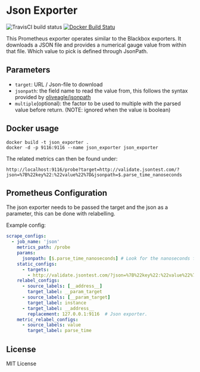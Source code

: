 # Json Exporter
![TravisCI build status](https://travis-ci.org/tolleiv/json-exporter.svg?branch=master)
[![Docker Build Statu](https://img.shields.io/docker/build/tolleiv/json-exporter.svg)](https://hub.docker.com/r/tolleiv/json-exporter/)

This Prometheus exporter operates similar to the Blackbox exporters. It downloads a JSON file and provides a numerical gauge value from within that file.
Which value to pick is defined through JsonPath.

## Parameters

 - `target`: URL / Json-file to download
 - `jsonpath`: the field name to read the value from, this follows the syntax provided by [oliveagle/jsonpath](https://github.com/oliveagle/jsonpath)
 - `multiple`(optional): the factor to be used to multiple with the parsed value before return. (NOTE: ignored when the value is boolean)

## Docker usage

    docker build -t json_exporter .
    docker -d -p 9116:9116 --name json_exporter json_exporter
   
The related metrics can then be found under:
   
    http://localhost:9116/probe?target=http://validate.jsontest.com/?json=%7B%22key%22:%22value%22%7D&jsonpath=$.parse_time_nanoseconds

## Prometheus Configuration

The json exporter needs to be passed the target and the json as a parameter, this can be
done with relabelling.

Example config:
```yml
scrape_configs:
  - job_name: 'json'
    metrics_path: /probe
    params:
      jsonpath: [$.parse_time_nanoseconds] # Look for the nanoseconds field
    static_configs:
      - targets:
        - http://validate.jsontest.com/?json=%7B%22key%22:%22value%22%7D
    relabel_configs:
      - source_labels: [__address__]
        target_label: __param_target
      - source_labels: [__param_target]
        target_label: instance
      - target_label: __address__
        replacement: 127.0.0.1:9116  # Json exporter.
    metric_relabel_configs:
      - source_labels: value
        target_label: parse_time

```

## License

MIT License
